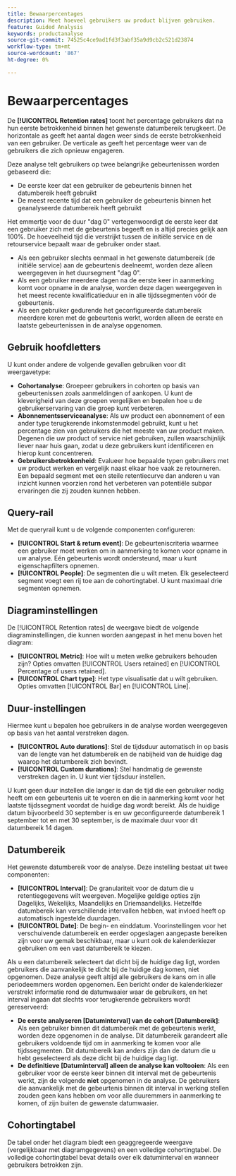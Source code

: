 ```yaml
---
title: Bewaarpercentages
description: Meet hoeveel gebruikers uw product blijven gebruiken.
feature: Guided Analysis
keywords: productanalyse
source-git-commit: 74525c4ce9ad1fd3f3abf35a9d9cb2c521d23874
workflow-type: tm+mt
source-wordcount: '867'
ht-degree: 0%

---
```


# Bewaarpercentages

De **[!UICONTROL Retention rates]** toont het percentage gebruikers dat na hun eerste betrokkenheid binnen het gewenste datumbereik terugkeert. De horizontale as geeft het aantal dagen weer sinds de eerste betrokkenheid van een gebruiker. De verticale as geeft het percentage weer van de gebruikers die zich opnieuw engageren.

Deze analyse telt gebruikers op twee belangrijke gebeurtenissen worden gebaseerd die:

* De eerste keer dat een gebruiker de gebeurtenis binnen het datumbereik heeft gebruikt
* De meest recente tijd dat een gebruiker de gebeurtenis binnen het geanalyseerde datumbereik heeft gebruikt

Het emmertje voor de duur &quot;dag 0&quot; vertegenwoordigt de eerste keer dat een gebruiker zich met de gebeurtenis begeeft en is altijd precies gelijk aan 100%. De hoeveelheid tijd die verstrijkt tussen de initiële service en de retourservice bepaalt waar de gebruiker onder staat.

* Als een gebruiker slechts eenmaal in het gewenste datumbereik (de initiële service) aan de gebeurtenis deelneemt, worden deze alleen weergegeven in het duursegment &quot;dag 0&quot;.
* Als een gebruiker meerdere dagen na de eerste keer in aanmerking komt voor opname in de analyse, worden deze dagen weergegeven in het meest recente kwalificatieduur en in alle tijdssegmenten vóór de gebeurtenis.
* Als een gebruiker gedurende het geconfigureerde datumbereik meerdere keren met de gebeurtenis werkt, worden alleen de eerste en laatste gebeurtenissen in de analyse opgenomen.

## Gebruik hoofdletters

U kunt onder andere de volgende gevallen gebruiken voor dit weergavetype:

* **Cohortanalyse**: Groepeer gebruikers in cohorten op basis van gebeurtenissen zoals aanmeldingen of aankopen. U kunt de kleverigheid van deze groepen vergelijken en bepalen hoe u de gebruikerservaring van die groep kunt verbeteren.
* **Abonnementsserviceanalyse**: Als uw product een abonnement of een ander type terugkerende inkomstenmodel gebruikt, kunt u het percentage zien van gebruikers die het meeste van uw product maken. Degenen die uw product of service niet gebruiken, zullen waarschijnlijk liever naar huis gaan, zodat u deze gebruikers kunt identificeren en hierop kunt concentreren.
* **Gebruikersbetrokkenheid**: Evalueer hoe bepaalde typen gebruikers met uw product werken en vergelijk naast elkaar hoe vaak ze retourneren. Een bepaald segment met een steile retentiecurve dan anderen u van inzicht kunnen voorzien rond het verbeteren van potentiële subpar ervaringen die zij zouden kunnen hebben.

## Query-rail

Met de queryrail kunt u de volgende componenten configureren:

* **[!UICONTROL Start & return event]**: De gebeurteniscriteria waarmee een gebruiker moet werken om in aanmerking te komen voor opname in uw analyse. Eén gebeurtenis wordt ondersteund, maar u kunt eigenschapfilters opnemen.
* **[!UICONTROL People]**: De segmenten die u wilt meten. Elk geselecteerd segment voegt een rij toe aan de cohortingtabel. U kunt maximaal drie segmenten opnemen.

## Diagraminstellingen

De [!UICONTROL Retention rates] de weergave biedt de volgende diagraminstellingen, die kunnen worden aangepast in het menu boven het diagram:

* **[!UICONTROL Metric]**: Hoe wilt u meten welke gebruikers behouden zijn? Opties omvatten [!UICONTROL Users retained] en [!UICONTROL Percentage of users retained].
* **[!UICONTROL Chart type]**: Het type visualisatie dat u wilt gebruiken. Opties omvatten [!UICONTROL Bar] en [!UICONTROL Line].

## Duur-instellingen

Hiermee kunt u bepalen hoe gebruikers in de analyse worden weergegeven op basis van het aantal verstreken dagen.

* **[!UICONTROL Auto durations]**: Stel de tijdsduur automatisch in op basis van de lengte van het datumbereik en de nabijheid van de huidige dag waarop het datumbereik zich bevindt.
* **[!UICONTROL Custom durations]**: Stel handmatig de gewenste verstreken dagen in. U kunt vier tijdsduur instellen.

U kunt geen duur instellen die langer is dan de tijd die een gebruiker nodig heeft om een gebeurtenis uit te voeren en die in aanmerking komt voor het laatste tijdssegment voordat de huidige dag wordt bereikt. Als de huidige datum bijvoorbeeld 30 september is en uw geconfigureerde datumbereik 1 september tot en met 30 september, is de maximale duur voor dit datumbereik 14 dagen.

## Datumbereik

Het gewenste datumbereik voor de analyse. Deze instelling bestaat uit twee componenten:

* **[!UICONTROL Interval]**: De granulariteit voor de datum die u retentiegegevens wilt weergeven. Mogelijke geldige opties zijn Dagelijks, Wekelijks, Maandelijks en Driemaandelijks. Hetzelfde datumbereik kan verschillende intervallen hebben, wat invloed heeft op automatisch ingestelde duurdagen.
* **[!UICONTROL Date]**: De begin- en einddatum. Voorinstellingen voor het verschuivende datumbereik en eerder opgeslagen aangepaste bereiken zijn voor uw gemak beschikbaar, maar u kunt ook de kalenderkiezer gebruiken om een vast datumbereik te kiezen.

Als u een datumbereik selecteert dat dicht bij de huidige dag ligt, worden gebruikers die aanvankelijk te dicht bij de huidige dag komen, niet opgenomen. Deze analyse geeft altijd alle gebruikers de kans om in alle periodeemmers worden opgenomen. Een bericht onder de kalenderkiezer verstrekt informatie rond de datumwaaier waar de gebruikers, en het interval ingaan dat slechts voor terugkerende gebruikers wordt gereserveerd:

* **De eerste analyseren [Datuminterval] van de cohort [Datumbereik]**: Als een gebruiker binnen dit datumbereik met de gebeurtenis werkt, worden deze opgenomen in de analyse. Dit datumbereik garandeert alle gebruikers voldoende tijd om in aanmerking te komen voor alle tijdssegmenten. Dit datumbereik kan anders zijn dan de datum die u hebt geselecteerd als deze dicht bij de huidige dag ligt.
* **De definitieve [Datuminterval] alleen de analyse kan voltooien**: Als een gebruiker voor de eerste keer binnen dit interval met de gebeurtenis werkt, zijn de volgende **niet** opgenomen in de analyse. De gebruikers die aanvankelijk met de gebeurtenis binnen dit interval in werking stellen zouden geen kans hebben om voor alle duuremmers in aanmerking te komen, of zijn buiten de gewenste datumwaaier.

## Cohortingtabel

De tabel onder het diagram biedt een geaggregeerde weergave (vergelijkbaar met diagramgegevens) en een volledige cohortingtabel. De volledige cohortingtabel bevat details over elk datuminterval en wanneer gebruikers betrokken zijn.
